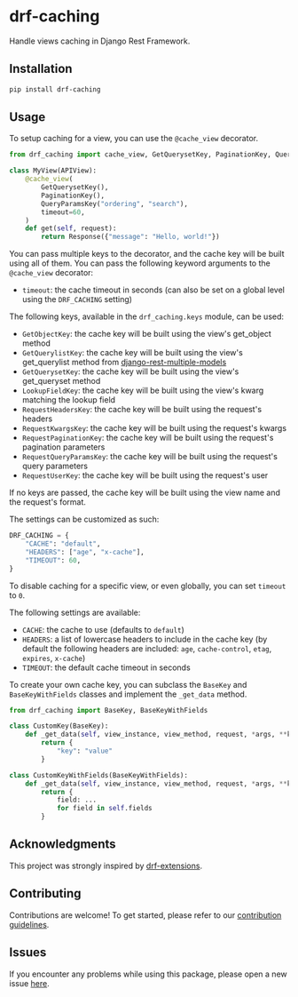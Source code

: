 # drf-caching

Handle views caching in Django Rest Framework.

## Installation

```bash
pip install drf-caching
```

## Usage

To setup caching for a view, you can use the `@cache_view` decorator.

```python
from drf_caching import cache_view, GetQuerysetKey, PaginationKey, QueryParamsKey

class MyView(APIView):
    @cache_view(
        GetQuerysetKey(),
        PaginationKey(),
        QueryParamsKey("ordering", "search"),
        timeout=60,
    )
    def get(self, request):
        return Response({"message": "Hello, world!"})
```

You can pass multiple keys to the decorator, and the cache key will be built using all of them.
You can pass the following keyword arguments to the `@cache_view` decorator:

- `timeout`: the cache timeout in seconds (can also be set on a global level using the `DRF_CACHING` setting)

The following keys, available in the `drf_caching.keys` module, can be used:

- `GetObjectKey`: the cache key will be built using the view's get_object method
- `GetQuerylistKey`: the cache key will be built using the view's get_querylist method from [django-rest-multiple-models](https://github.com/MattBroach/DjangoRestMultipleModels)
- `GetQuerysetKey`: the cache key will be built using the view's get_queryset method
- `LookupFieldKey`: the cache key will be built using the view's kwarg matching the lookup field
- `RequestHeadersKey`: the cache key will be built using the request's headers
- `RequestKwargsKey`: the cache key will be built using the request's kwargs
- `RequestPaginationKey`: the cache key will be built using the request's pagination parameters
- `RequestQueryParamsKey`: the cache key will be built using the request's query parameters
- `RequestUserKey`: the cache key will be built using the request's user

If no keys are passed, the cache key will be built using the view name and the request's format.

The settings can be customized as such:

```python
DRF_CACHING = {
    "CACHE": "default",
    "HEADERS": ["age", "x-cache"],
    "TIMEOUT": 60,
}
```

To disable caching for a specific view, or even globally, you can set `timeout` to `0`.

The following settings are available:

- `CACHE`: the cache to use (defaults to `default`)
- `HEADERS`: a list of lowercase headers to include in the cache key (by default the following headers are included: `age`, `cache-control`, `etag`, `expires`, `x-cache`)
- `TIMEOUT`: the default cache timeout in seconds

To create your own cache key, you can subclass the `BaseKey` and `BaseKeyWithFields` classes and implement the `_get_data` method.

```python
from drf_caching import BaseKey, BaseKeyWithFields

class CustomKey(BaseKey):
    def _get_data(self, view_instance, view_method, request, *args, **kwargs):
        return {
            "key": "value"
        }

class CustomKeyWithFields(BaseKeyWithFields):
    def _get_data(self, view_instance, view_method, request, *args, **kwargs):
        return {
            field: ...
            for field in self.fields
        }
```

## Acknowledgments

This project was strongly inspired by [drf-extensions](https://github.com/chibisov/drf-extensions).

## Contributing

Contributions are welcome! To get started, please refer to our [contribution guidelines](https://github.com/stefanofusai/drf-caching/blob/main/CONTRIBUTING.md).

## Issues

If you encounter any problems while using this package, please open a new issue [here](https://github.com/stefanofusai/drf-caching/issues).
